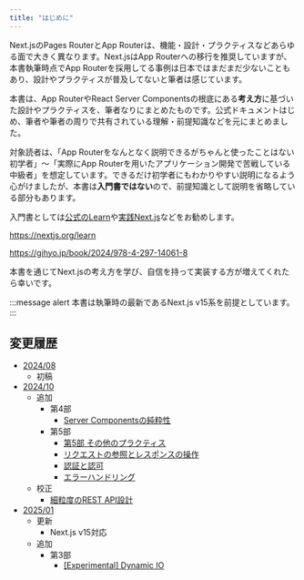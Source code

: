 ```yaml
---
title: "はじめに"
---
```


Next.jsのPages RouterとApp Routerは、機能・設計・プラクティスなどあらゆる面で大きく異なります。Next.jsはApp Routerへの移行を推奨していますが、本書執筆時点でApp Routerを採用してる事例は日本ではまだまだ少ないこともあり、設計やプラクティスが普及してないと筆者は感じています。

本書は、App RouterやReact Server Componentsの根底にある**考え方**に基づいた設計やプラクティスを、筆者なりにまとめたものです。公式ドキュメントはじめ、筆者や筆者の周りで共有されている理解・前提知識などを元にまとめました。

対象読者は、「App Routerをなんとなく説明できるがちゃんと使ったことはない初学者」〜「実際にApp Routerを用いたアプリケーション開発で苦戦している中級者」を想定しています。できるだけ初学者にもわかりやすい説明になるよう心がけましたが、本書は**入門書ではない**ので、前提知識として説明を省略している部分もあります。

入門書としては[公式のLearn](https://nextjs.org/learn)や[実践Next.js](https://gihyo.jp/book/2024/978-4-297-14061-8)などをお勧めします。

https://nextjs.org/learn

https://gihyo.jp/book/2024/978-4-297-14061-8

本書を通じてNext.jsの考え方を学び、自信を持って実装する方が増えてくれたら幸いです。

:::message alert
本書は執筆時の最新であるNext.js v15系を前提としています。
:::

## 変更履歴

- [2024/08](https://github.com/AkifumiSato/zenn-article/pull/65/files)
  - 初稿
- [2024/10](https://github.com/AkifumiSato/zenn-article/pull/67/files)
  - 追加
    - 第4部
      - [Server Componentsの純粋性](part_4_pure_server_components)
    - 第5部
      - [第5部 その他のプラクティス](part_5)
      - [リクエストの参照とレスポンスの操作](part_5_request_ref)
      - [認証と認可](part_5_auth)
      - [エラーハンドリング](part_5_error_handling)
  - 校正
    - [細粒度のREST API設計](part_1_fine_grained_api_design)
- [2025/01](https://github.com/AkifumiSato/zenn-article/pull/69/files)
  - 更新
    - Next.js v15対応
  - 追加
    - 第3部
      - [[Experimental] Dynamic IO](part_3_dynamicio)
